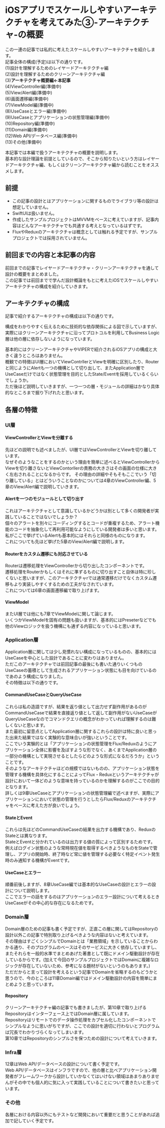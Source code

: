 
# iOSアプリでスケールしやすいアーキテクチャを考えてみた③-アーキテクチャ-の概要

この一連の記事では私的に考えたスケールしやすいアーキテクチャを紹介します。  
記事全体の構成(予定)は以下の通りです。  
(1)設計を理解するためのレイヤードアーキテクチャ編  
(2)設計を理解するためのクリーンアーキテクチャ編  
(3)**アーキテクチャ概要編←本記事**  
(4)ViewController編(準備中)  
(5)View/Alert編(準備中)  
(6)画面遷移編(準備中)  
(7)ViewModel編(準備中)  
(8)UseCaseとエラー編(準備中)  
(9)UseCaseとアプリケーションの状態管理編(準備中)  
(10)Repository編(準備中)  
(11)Domain編(準備中)  
(12)Web API/データベース編(準備中)  
(13)その他(準備中)  

本記事では本編で扱うアーキテクチャの概要を説明します。  
基本的な設計理論を前提としているので、そこから知りたいという方はレイヤードアーキテクチャ編、もしくはクリーンアーキテクチャ編から読むことをオススメします。  

## 前提
- この記事の設計とはアプリケーションに関するものでライブラリ等の設計は想定していません。  
- SwiftUIは扱いません。  
- 作成したサンプルプロジェクトはMVVMをベースに考えていますが、記事内容はどんなアーキテクチャでも共通する考えとなっているはずです。  
- FluxやReduxのアーキテクチャは概念としては触れる予定ですが、サンプルプロジェクトでは採用されていません。  

## 前回までの内容と本記事の内容
前回までの記事でレイヤードアーキテクチャ・クリーンアーキテクチャを通して設計の概要をまとめました。    
この記事では前回までで学んだ設計概論をもとに考えたiOSでスケールしやすいアーキテクチャの構成を紹介していきます。  

## アーキテクチャの構成
記事で紹介するアーキテクチャの構成は以下の通りです。  

構成をわかりやすく伝えるために技術的な依存関係による図で示していますが、実際にはクリーンアーキテクチャに沿ってプロトコルを利用してBusiness Logic層は他の層に依存しないようになっています。

基本的にはクリーンアーキテクチャやVIPERで紹介されるiOSアプリの構成と大きく違うところはありません。  
概観での特徴はUI層においてViewContrllerとViewを明確に区別したり、Routerと同じようにAlertも一つの機構として切り出して、またApplication層でUseCaseだけではなく状態管理を目的としたState/Eventを採用しているくらいでしょうか。  
ただ後ほど説明していきますが、一つ一つの層・モジュールの詳細はかなり具体的なところまで掘り下げれたと思います。  

## 各層の特徴

### UI層

#### ViewControllerとViewを分離する
先ほどの説明でも述べましたが、UI層ではViewControllerとViewを切り離しています。  
なぜそのようなことをするのかという理由を簡単に述べるとViewControllerからViewを切り離さないとViewContorllerの責務の大きさはその画面の仕様に大きく左右されることになるからです。
その理由の詳細やそもそもここでいう「切り離している」とはどういうことなのかについては4章のViewController編、5章のView/Alert編で説明していきます。
#### Alertを一つのモジュールとして切り出す
これはアーキテクチャとして意識しているかどうかは別として多くの開発者が実践していることではないでしょうか？  
個々のアラートを別々にコーディングするとコードが重複するため、アラート機能のコードを抽象化して再利用可能なようにしている開発者は多いと思います。  
私がここで挙げているAlertも基本的にはそれらと同様のものになります。  
これについても先ほど挙げた5章のView/Alert編で説明します。

#### Routerをカスタム遷移にも対応させている
Routerは遷移処理をViewControllerから切り出したコンポーネントです。  
遷移処理をRouterかもしくはそれに準ずるものに切り出すこと自体は特に珍しくないと思いますが、このアーキテクチャrでは通常遷移だけでなくカスタム遷移もより実装しやすくするための工夫がなされています。  
これについては6章の画面遷移編で取り上げます。  

#### ViewModel
またUI層では他にも7章でViewModelに関して論じます。  
いくつかViewModelを固有の問題も扱いますが、基本的にはPreseterなどでも他のViewロジックを扱う機構にも通ずる内容になっていると思います。  

### Application層
Application層に関しては少し見慣れない構成になっているものの、基本的にはUseCaseを中心とした設計であることに変わりはありません。  
ただこのアーキテクチャでは前回記事の最後にも書いた通りいくつものUseCaseの蓄積として生成されるアプリケーション状態にも目を向けているのであのよう構成になりました。  
その特徴は以下の通りです。  
#### CommandUseCaseとQueryUseCase
これらは私の造語ですが、結果を返り値として出力せず副作用があるのがCommandUseCaseで結果を直接返り値として返して副作用がないUseCaseがQueryUseCaseなのでコマンドクエリの概念がわかっていれば理解するのは難しくないと思います。  
また最初に留意点としてApplication層に関するこれらの設計は特に良いと思った出来た結果ではなく実験的な意味合いが強いということです。  
ここでいう実験的とは「アプリケーションの状態管理をFlux/Reduxのようにアプリケーション全体に影響を及ぼすような形でなく、あくまでApplication層の一部分の機構として実現させるとしたらどのような形式になるだろうか」ということです。  
そのようなアーキテクチャほどの規模ではないものの、アプリケーション状態を管理する機構を具体化にすることによってFlux・Reduxというアーキテクチャが設計において一体どのような意味を持っているのかを理解するのがここでの目的となります。  
詳しくは9章UseCaseとアプリケーションの状態管理編で述べますが、実際にアプリケーションにおいて状態の管理を行うとしたらFlux/Reduxのアーキテクチャをベースに考えた方が良いでしょう。  

#### StateとEvent
これらは先ほどのCommandUseCaseの結果を出力する機構であり、ReduxのStateとは異なります。  
StateとEventと分かれているのは出力する値の質によって区別するためです。  
例えばログイン状態のような常時現在値を取得するべきようなものをStateで管理し、アプリの開始時、終了時など常に値を管理する必要なく特定イベント発生時のみ通知する機構がEventです。  


#### UseCaseとエラー
順番前後しますが、8章UseCase編では基本的なUseCaseの設計とエラーの設計について説明します。  
ここでエラーの話をするのはアプリケーションのエラー設計について考えるときUseCaseがその中心的な存在になるためです。  

### Domain層
Domain層のための記事も書く予定ですが、正直この層に関してはRepositoryの設計以外この記事で特別取り上げるべきような内容はないと考えています。  
その理由はすごくシンプルでDomainとは「業務領域」を示していることからわかる通り、そのプログラムのベースはそのサービスに大きく依存していますし、またそれらを一般的水準でまとめあげた著書として既にドメイン駆動設計が存在しているからです。(加えて今回のサンプルプロジェクトではDomainに複雑なロジックが存在していないため、参考になる題材がないというのもあります。)  
ただだからと言って設計を考えるという記事でDomainを省略するのもどうかと思うので、今のところは11章Domain編ではドメイン駆動設計の内容を簡単にまとめようと思っています。  

#### Repository
クリーンアーキテクチャ編の記事でも書きましたが、第10章で取り上げるRepositoryはインターフェース上ではDomain層に属しています。  
Repositoryはリモートでのデータ操作処理をカプセル化したコンポーネントでシンプルなように思いがちですが、ここでの設計を適切に行わないとプログラムは冗長でわかりづらくなってしまいます。  
第10章ではRepositoryのシンプルさを保つための設計について考えていきます。  


### Infra層
12章はWeb API/データベースの設計について書く予定です。  
Web API/データベースはインフラですので、他の層と比べアプリケーション開発者がフレームワークから設計していかなくてはいけない領域はあまりありませんがその中でも個人的に気に入って実践していることについて書きたいと思っています。  


### その他
各層における内容以外にもテストなど開発において重要だと思うことがあれば追加で記していく予定です。  




